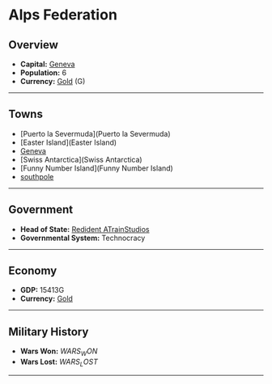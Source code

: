 # Alps Federation

## Overview

- **Capital:** [Geneva](Geneva)
- **Population:** 6
- **Currency:** [Gold](Gold) (G)

---

## Towns

- [Puerto la Severmuda](Puerto la Severmuda)
- [Easter Island](Easter Island)
- [Geneva](Geneva)
- [Swiss Antarctica](Swiss Antarctica)
- [Funny Number Island](Funny Number Island)
- [southpole](southpole)

---

## Government

- **Head of State:** [Redident ATrainStudios](ATrainStudios)
- **Governmental System:** Technocracy

---

## Economy

- **GDP:** 15413G
- **Currency:** [Gold](Gold)

---

## Military History

- **Wars Won:** $WARS_WON$
- **Wars Lost:** $WARS_LOST$

---


